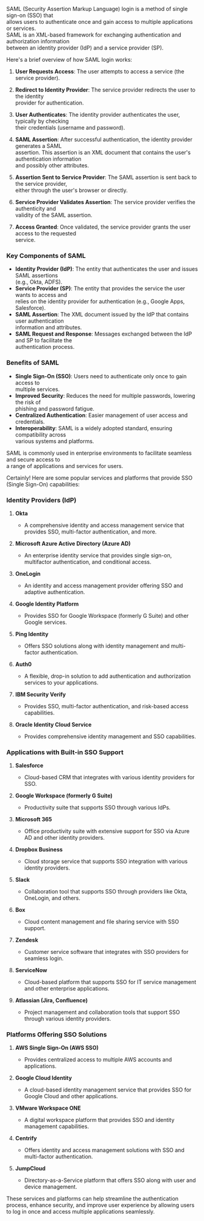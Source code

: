 SAML (Security Assertion Markup Language) login is a method of single sign-on (SSO) that   
allows users to authenticate once and gain access to multiple applications or services.   
SAML is an XML-based framework for exchanging authentication and authorization information   
between an identity provider (IdP) and a service provider (SP).

Here's a brief overview of how SAML login works:

1. **User Requests Access**: The user attempts to access a service (the service provider).

2. **Redirect to Identity Provider**: The service provider redirects the user to the identity   
provider for authentication.

3. **User Authenticates**: The identity provider authenticates the user, typically by checking   
their credentials (username and password).

4. **SAML Assertion**: After successful authentication, the identity provider generates a SAML   
assertion. This assertion is an XML document that contains the user's authentication information   
and possibly other attributes.

5. **Assertion Sent to Service Provider**: The SAML assertion is sent back to the service provider,   
either through the user's browser or directly.

6. **Service Provider Validates Assertion**: The service provider verifies the authenticity and   
validity of the SAML assertion.

7. **Access Granted**: Once validated, the service provider grants the user access to the requested   
service.

### Key Components of SAML

- **Identity Provider (IdP)**: The entity that authenticates the user and issues SAML assertions   
(e.g., Okta, ADFS).
- **Service Provider (SP)**: The entity that provides the service the user wants to access and   
relies on the identity provider for authentication (e.g., Google Apps, Salesforce).
- **SAML Assertion**: The XML document issued by the IdP that contains user authentication   
information and attributes.
- **SAML Request and Response**: Messages exchanged between the IdP and SP to facilitate the   
authentication process.

### Benefits of SAML

- **Single Sign-On (SSO)**: Users need to authenticate only once to gain access to   
multiple services.
- **Improved Security**: Reduces the need for multiple passwords, lowering the risk of   
phishing and password fatigue.
- **Centralized Authentication**: Easier management of user access and credentials.
- **Interoperability**: SAML is a widely adopted standard, ensuring compatibility across   
various systems and platforms.

SAML is commonly used in enterprise environments to facilitate seamless and secure access to   
a range of applications and services for users.

Certainly! Here are some popular services and platforms that provide SSO (Single Sign-On) capabilities:

### Identity Providers (IdP)
1. **Okta**
   - A comprehensive identity and access management service that provides SSO, multi-factor authentication, and more.

2. **Microsoft Azure Active Directory (Azure AD)**
   - An enterprise identity service that provides single sign-on, multifactor authentication, and conditional access.

3. **OneLogin**
   - An identity and access management provider offering SSO and adaptive authentication.

4. **Google Identity Platform**
   - Provides SSO for Google Workspace (formerly G Suite) and other Google services.

5. **Ping Identity**
   - Offers SSO solutions along with identity management and multi-factor authentication.

6. **Auth0**
   - A flexible, drop-in solution to add authentication and authorization services to your applications.

7. **IBM Security Verify**
   - Provides SSO, multi-factor authentication, and risk-based access capabilities.

8. **Oracle Identity Cloud Service**
   - Provides comprehensive identity management and SSO capabilities.

### Applications with Built-in SSO Support
1. **Salesforce**
   - Cloud-based CRM that integrates with various identity providers for SSO.

2. **Google Workspace (formerly G Suite)**
   - Productivity suite that supports SSO through various IdPs.

3. **Microsoft 365**
   - Office productivity suite with extensive support for SSO via Azure AD and other identity providers.

4. **Dropbox Business**
   - Cloud storage service that supports SSO integration with various identity providers.

5. **Slack**
   - Collaboration tool that supports SSO through providers like Okta, OneLogin, and others.

6. **Box**
   - Cloud content management and file sharing service with SSO support.

7. **Zendesk**
   - Customer service software that integrates with SSO providers for seamless login.

8. **ServiceNow**
   - Cloud-based platform that supports SSO for IT service management and other enterprise applications.

9. **Atlassian (Jira, Confluence)**
   - Project management and collaboration tools that support SSO through various identity providers.

### Platforms Offering SSO Solutions
1. **AWS Single Sign-On (AWS SSO)**
   - Provides centralized access to multiple AWS accounts and applications.

2. **Google Cloud Identity**
   - A cloud-based identity management service that provides SSO for Google Cloud and other applications.

3. **VMware Workspace ONE**
   - A digital workspace platform that provides SSO and identity management capabilities.

4. **Centrify**
   - Offers identity and access management solutions with SSO and multi-factor authentication.

5. **JumpCloud**
   - Directory-as-a-Service platform that offers SSO along with user and device management.

These services and platforms can help streamline the authentication process, enhance security, and improve user experience by allowing users to log in once and access multiple applications seamlessly.